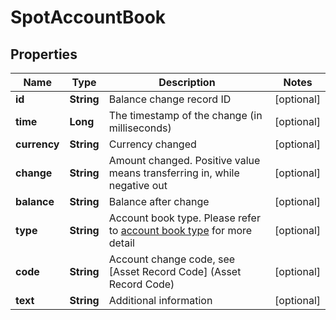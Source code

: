
# SpotAccountBook

## Properties

Name | Type | Description | Notes
------------ | ------------- | ------------- | -------------
**id** | **String** | Balance change record ID |  [optional]
**time** | **Long** | The timestamp of the change (in milliseconds) |  [optional]
**currency** | **String** | Currency changed |  [optional]
**change** | **String** | Amount changed. Positive value means transferring in, while negative out |  [optional]
**balance** | **String** | Balance after change |  [optional]
**type** | **String** | Account book type.  Please refer to [account book type](#accountbook-type) for more detail |  [optional]
**code** | **String** | Account change code, see [Asset Record Code] (Asset Record Code) |  [optional]
**text** | **String** | Additional information |  [optional]

